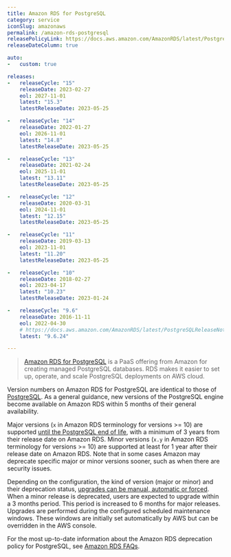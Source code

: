 ```yaml
---
title: Amazon RDS for PostgreSQL
category: service
iconSlug: amazonaws
permalink: /amazon-rds-postgresql
releasePolicyLink: https://docs.aws.amazon.com/AmazonRDS/latest/PostgreSQLReleaseNotes/postgresql-release-calendar.html
releaseDateColumn: true

auto:
-   custom: true

releases:
-   releaseCycle: "15"
    releaseDate: 2023-02-27
    eol: 2027-11-01
    latest: "15.3"
    latestReleaseDate: 2023-05-25

-   releaseCycle: "14"
    releaseDate: 2022-01-27
    eol: 2026-11-01
    latest: "14.8"
    latestReleaseDate: 2023-05-25

-   releaseCycle: "13"
    releaseDate: 2021-02-24
    eol: 2025-11-01
    latest: "13.11"
    latestReleaseDate: 2023-05-25

-   releaseCycle: "12"
    releaseDate: 2020-03-31
    eol: 2024-11-01
    latest: "12.15"
    latestReleaseDate: 2023-05-25

-   releaseCycle: "11"
    releaseDate: 2019-03-13
    eol: 2023-11-01
    latest: "11.20"
    latestReleaseDate: 2023-05-25

-   releaseCycle: "10"
    releaseDate: 2018-02-27
    eol: 2023-04-17
    latest: "10.23"
    latestReleaseDate: 2023-01-24

-   releaseCycle: "9.6"
    releaseDate: 2016-11-11
    eol: 2022-04-30
    # https://docs.aws.amazon.com/AmazonRDS/latest/PostgreSQLReleaseNotes/postgresql-versions.html#postgresql-versions-version96
    latest: "9.6.24"

---
```


> [Amazon RDS for PostgreSQL](https://aws.amazon.com/rds/postgresql) is a PaaS offering from Amazon
> for creating managed PostgreSQL databases. RDS makes it easier to set up, operate, and scale
> PostgreSQL deployments on AWS cloud.

Version numbers on Amazon RDS for PostgreSQL are identical to those of [PostgreSQL](/postgresql).
As a general guidance, new versions of the PostgreSQL engine become available on Amazon RDS within 5
months of their general availability.

Major versions (`x` in Amazon RDS terminology for versions >= 10) are supported
[until the PostgreSQL end of life](/postgresql), with a minimum of 3 years from their release date
on Amazon RDS. Minor versions (`x.y` in Amazon RDS terminology for versions >= 10) are supported at
least for 1 year after their release date on Amazon RDS. Note that in some cases Amazon may
deprecate specific major or minor versions sooner, such as when there are security issues.

Depending on the configuration, the kind of version (major or minor) and their deprecation status,
[upgrades can be manual, automatic or forced](https://aws.amazon.com/rds/faqs/#How_do_I_control_if_and_when_the_engine_version_of_my_DB_instance_is_upgraded_to_new_supported_versions.3F).
When a minor release is deprecated, users are expected to upgrade within a 3 months period. This
period is increased to 6 months for major releases. Upgrades are performed during the configured
scheduled maintenance windows. These windows are initially set automatically by AWS but can be
overridden in the AWS console.

For the most up-to-date information about the Amazon RDS deprecation policy for PostgreSQL, see
[Amazon RDS FAQs](http://aws.amazon.com/rds/faqs/).
